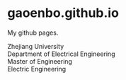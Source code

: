 # gaoenbo.github.io
My github pages.

Zhejiang University 	
Department of Electrical Engineering  
Master of Engineering  
Electric Engineering  
